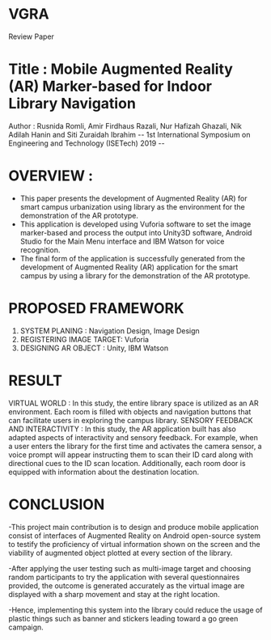 # VGRA
Review Paper

# Title : Mobile Augmented Reality (AR) Marker-based for Indoor Library Navigation
 Author : Rusnida Romli, Amir Firdhaus Razali, Nur Hafizah Ghazali, Nik Adilah Hanin and Siti Zuraidah Ibrahim
-- 1st International Symposium on Engineering and Technology (ISETech) 2019 --

# OVERVIEW :
- This paper presents the development of Augmented Reality (AR) for smart campus urbanization using library as the environment for the demonstration of the AR prototype.
- This application is developed using Vuforia software to set the image marker-based and process the output into Unity3D software, Android Studio for the Main Menu interface and IBM Watson for voice recognition.
- The final form of the application is successfully generated from the development of Augmented Reality (AR) application for the smart campus by using a library for the demonstration of the AR prototype.

# PROPOSED FRAMEWORK
1. SYSTEM PLANING : Navigation Design, Image Design
2. REGISTERING IMAGE TARGET: Vuforia
3. DESIGNING AR OBJECT : Unity, IBM Watson

# RESULT
VIRTUAL WORLD : In this study, the entire library space is utilized as an AR environment. Each room is filled with objects and navigation buttons that can facilitate users in exploring the campus library.
SENSORY FEEDBACK AND INTERACTIVITY : In this study, the AR application built has also adapted aspects of interactivity and sensory feedback. For example, when a user enters the library for the first time and activates the camera sensor, a voice prompt will appear instructing them to scan their ID card along with directional cues to the ID scan location. Additionally, each room door is equipped with information about the destination location.

# CONCLUSION
-This project main contribution is to design and produce mobile application consist of interfaces of Augmented Reality on Android open-source system to testify the proficiency of virtual information shown on the screen and the viability of augmented object plotted at every section of the library.

-After applying the user testing such as multi-image target and choosing random participants to try the application with several questionnaires provided, the outcome is generated accurately as the virtual image are displayed with a sharp movement and stay at the right location.

-Hence, implementing this system into the library could reduce the usage of plastic things such as banner and stickers leading toward a go green campaign.



